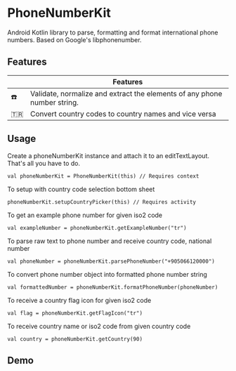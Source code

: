 # PhoneNumberKit
Android Kotlin library to parse, formatting and format international phone numbers.
Based on Google's libphonenumber.


## Features

| |Features |
--------------------------|------------------------------------------------------------
:phone: | Validate, normalize and extract the elements of any phone number string.
:tr: | Convert country codes to country names and vice versa


## Usage

Create a phoneNumberKit instance and attach it to an editTextLayout. That's all you have to do.
```
val phoneNumberKit = PhoneNumberKit(this) // Requires context
```
To setup with country code selection bottom sheet
```
phoneNumberKit.setupCountryPicker(this) // Requires activity
```
To get an example phone number for given iso2 code
```
val exampleNumber = phoneNumberKit.getExampleNumber("tr")
```
To parse raw text to phone number and receive country code, national number
```
val phoneNumber = phoneNumberKit.parsePhoneNumber("+905066120000")
```
To convert phone number object into formatted phone number string
```
val formattedNumber = phoneNumberKit.formatPhoneNumber(phoneNumber)
```
To receive a country flag icon for given iso2 code
```
val flag = phoneNumberKit.getFlagIcon("tr")
```
To receive country name or iso2 code from given country code
```
val country = phoneNumberKit.getCountry(90)
```

## Demo





